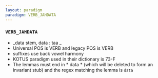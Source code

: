 ```yaml
---
layout: paradigm
paradigm: VERB_JAHDATA
---
```

### ` VERB_JAHDATA `

* _data stem, data : taa _
* Universal POS is VERB and legacy POS is VERB
* suffixes use back vowel harmony
* KOTUS paradigm used in their dictionary is 73-F
* The lemmas must end in * data * (which will be deleted to form an invariant stub) and the regex matching the lemma is ` data `
